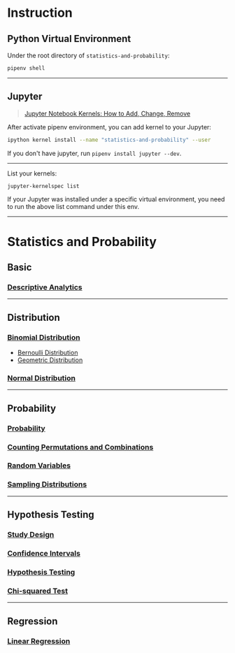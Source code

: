 # Instruction

## Python Virtual Environment

Under the root directory of `statistics-and-probability`:

```sh
pipenv shell
```

---

## Jupyter

> [Jupyter Notebook Kernels: How to Add, Change, Remove](https://queirozf.com/entries/jupyter-kernels-how-to-add-change-remove)

After activate pipenv environment, you can add kernel to your Jupyter:

```sh
ipython kernel install --name "statistics-and-probability" --user
```

If you don't have jupyter, run `pipenv install jupyter --dev`.

---

List your kernels:

```sh
jupyter-kernelspec list
```

If your Jupyter was installed under a specific virtual environment, you need to run the above list command under this env.

---

# Statistics and Probability

## Basic

### [Descriptive Analytics](./descriptive_analytics.ipynb)

---

## Distribution

### [Binomial Distribution](./binomial_distribution.ipynb)

- [Bernoulli Distribution](./normal_distribution.ipynb)
- [Geometric Distribution](./normal_distribution.ipynb)

### [Normal Distribution](./normal_distribution.ipynb)

---

## Probability

### [Probability](./probability.ipynb)

### [Counting Permutations and Combinations](/.counting_permutations_and_combinations.ipynb)

### [Random Variables](./random_variables.ipynb)

### [Sampling Distributions](./smapling_distributions.ipynb)

---

## Hypothesis Testing

### [Study Design](./study_design.ipynb)

### [Confidence Intervals](./confidence_intervals.ipynb)

### [Hypothesis Testing](./hypothesis_testing.ipynb)

### [Chi-squared Test](./chi-squared_test.ipynb)

---

## Regression

### [Linear Regression](./linear_regression.ipynb)
